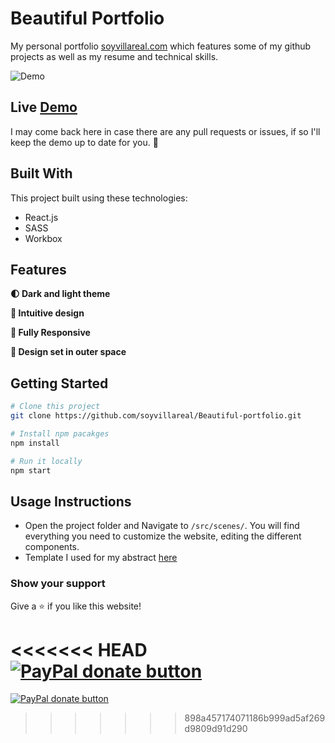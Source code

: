 # Beautiful Portfolio
My personal portfolio <a href="https://soyvillareal.com/" target="_blank">soyvillareal.com</a> which features some of my github projects as well as my resume and technical skills.

![Demo](https://user-images.githubusercontent.com/32948343/206614022-7fc525af-3091-41ea-9e9a-66d725e44248.jpeg)

## Live [Demo](https://soyvillareal.com/)
I may come back here in case there are any pull requests or issues, if so I'll keep the demo up to date for you. 💞

## Built With

This project built using these technologies:

- React.js
- SASS
- Workbox

## Features

**🌓 Dark and light theme**

**💓 Intuitive design**

**📱 Fully Responsive**

**🚀 Design set in outer space**

## Getting Started

```bash
# Clone this project
git clone https://github.com/soyvillareal/Beautiful-portfolio.git

# Install npm pacakges
npm install

# Run it locally
npm start
```

## Usage Instructions

- Open the project folder and Navigate to `/src/scenes/`. You will find everything you need to customize the website, editing the different components.
- Template I used for my abstract [here](https://docs.google.com/document/d/1cW-1K1wPkFu92MdI9p5uFblIGmrTZSzt)

### Show your support

Give a ⭐ if you like this website!

<<<<<<< HEAD
<span class="badge-paypal"><a href="https://www.paypal.me/SoyVillareal" title="Donate to this project using Paypal" target="_blank"><img src="https://img.shields.io/badge/paypal-donate-yellow.svg?style=for-the-badge&logo=paypal" alt="PayPal donate button" /></a></span>
=======
<span class="badge-paypal"><a href="https://www.paypal.me/SoyVillareal" title="Donate to this project using Paypal" target="_blank"><img src="https://img.shields.io/badge/paypal-donate-yellow.svg?style=for-the-badge&logo=paypal" alt="PayPal donate button" /></a></span>
>>>>>>> 898a457174071186b999ad5af269d9809d91d290

